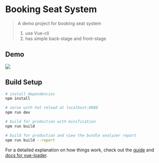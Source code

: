 # Booking Seat System

> A demo project for booking seat system
> 1. use Vue-cli
> 2. has simple back-stage and front-stage

## Demo

<img src="/static/demo.gif">

## Build Setup

``` bash
# install dependencies
npm install

# serve with hot reload at localhost:8080
npm run dev

# build for production with minification
npm run build

# build for production and view the bundle analyzer report
npm run build --report
```

For a detailed explanation on how things work, check out the [guide](http://vuejs-templates.github.io/webpack/) and [docs for vue-loader](http://vuejs.github.io/vue-loader).
